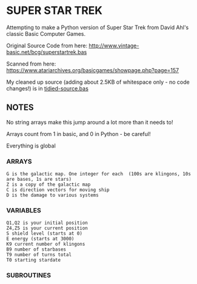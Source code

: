 # SUPER STAR TREK

Attempting to make a Python version of Super Star Trek from David Ahl's classic Basic Computer Games.

Original Source Code from here: http://www.vintage-basic.net/bcg/superstartrek.bas

Scanned from here: https://www.atariarchives.org/basicgames/showpage.php?page=157

My cleaned up source (adding about 2.5KB of whitespace only - no code changes!) is in [tidied-source.bas](tidied-source.bas)

## NOTES

No string arrays make this jump around a lot more than it needs to!

Arrays count from 1 in basic, and 0 in Python - be careful!

Everything is global

### ARRAYS
    
    G is the galactic map. One integer for each  (100s are klingons, 10s are bases, 1s are stars)
    Z is a copy of the galactic map
    C is direction vectors for moving ship
    D is the damage to various systems
    
### VARIABLES

    Q1,Q2 is your initial position
    Z4,Z5 is your current position
    S shield level (starts at 0)
    E energy (starts at 3000)
    K9 current number of klingons
    B9 number of starbases
    T9 number of turns total
    T0 starting stardate
    
    
### SUBROUTINES
    
    